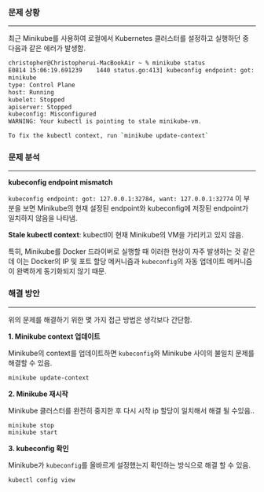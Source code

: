 ### 문제 상황
---

최근 Minikube를 사용하여 로컬에서 Kubernetes 클러스터를 설정하고 실행하던 중 다음과 같은 에러가 발생함.

```bash
christopher@Christopherui-MacBookAir ~ % minikube status
E0814 15:06:19.691239    1440 status.go:413] kubeconfig endpoint: got: 127.0.0.1:32784, want: 127.0.0.1:32774
minikube
type: Control Plane
host: Running
kubelet: Stopped
apiserver: Stopped
kubeconfig: Misconfigured
WARNING: Your kubectl is pointing to stale minikube-vm.

To fix the kubectl context, run `minikube update-context`
```

### 문제 분석
---

**kubeconfig endpoint mismatch**

`kubeconfig endpoint: got: 127.0.0.1:32784, want: 127.0.0.1:32774` 이 부분을 보면 Minikube의 현재 설정된 endpoint와 kubeconfig에 저장된 endpoint가 일치하지 않음을 나타냄.

**Stale kubectl context**: kubectl이 현재 Minikube의 VM을 가리키고 있지 않음.

특히, Minikube를 Docker 드라이버로 실행할 때 이러한 현상이 자주 발생하는 것 같은데 이는 Docker의 IP 및 포트 할당 메커니즘과 `kubeconfig`의 자동 업데이트 메커니즘이 완벽하게 동기화되지 않기 때문.

### 해결 방안
---

위의 문제를 해결하기 위한 몇 가지 접근 방법은 생각보다 간단함.

**1. Minikube context 업데이트**

Minikube의 context를 업데이트하면 `kubeconfig`와 Minikube 사이의 불일치 문제를 해결할 수 있음.

```bash
minikube update-context
```

**2. Minikube 재시작**

Minikube 클러스터를 완전히 중지한 후 다시 시작 ip 할당이 일치해서 해결 될 수있음..

```bash
minikube stop
minikube start
```

**3. kubeconfig 확인**

Minikube가 `kubeconfig`를 올바르게 설정했는지 확인하는 방식으로 해결 할 수 있음.

```bash
kubectl config view
```

